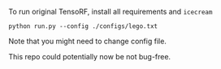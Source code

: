 To run original TensoRF, install all requirements and `icecream`

```
python run.py --config ./configs/lego.txt
```

Note that you might need to change config file.

This repo could potentially now be not bug-free.

